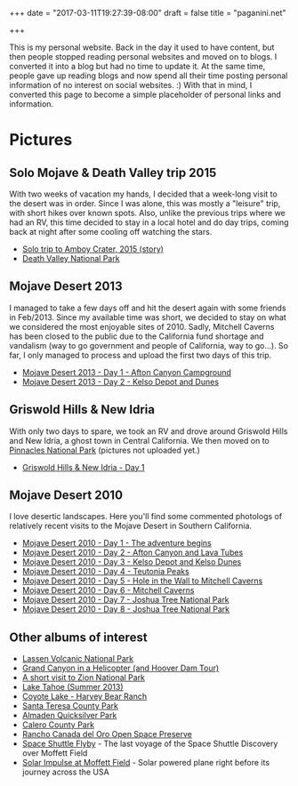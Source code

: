 +++
date = "2017-03-11T19:27:39-08:00"
draft = false
title = "paganini.net"

+++

This is my personal website. Back in the day it used to have content, but then people stopped
reading personal websites and moved on to blogs. I converted it into a blog but had no time to
update it. At the same time, people gave up reading blogs and now spend all their time
posting personal information of no interest on social websites. :) With that in mind, I converted
this page to become a simple placeholder of personal links and information.

# Pictures

## Solo Mojave & Death Valley trip 2015

With two weeks of vacation my hands, I decided that a week-long visit to the
desert was in order.  Since I was alone, this was mostly a "leisure" trip, with
short hikes over known spots.  Also, unlike the previous trips where we
had an RV, this time decided to stay in a local hotel and do day trips, coming
back at night after some cooling off watching the stars.

  * [Solo trip to Amboy Crater, 2015 (story)](https://goo.gl/photos/nixWyPs6xRLyCfWe8)
  * [Death Valley National Park](https://goo.gl/photos/xxyQynhMkettfAv48)

## Mojave Desert 2013

I managed to take a few days off and hit the desert again with some friends in Feb/2013.
Since my available time was short, we decided to stay on what we considered the most
enjoyable sites of 2010. Sadly, Mitchell Caverns has been closed to the public due to
the California fund shortage and vandalism (way to go government and people of California,
way to go...). So far, I only managed to process and upload the first two days of this trip.

  * [Mojave Desert 2013 - Day 1 - Afton Canyon Campground](https://photos.app.goo.gl/QCztJPz8s5NdGypRA)
  * [Mojave Desert 2013 - Day 2 - Kelso Depot and Dunes](https://goo.gl/photos/eJGwrVMc92KLTUSM8)

## Griswold Hills & New Idria

With only two days to spare, we took an RV and drove around Griswold Hills and New Idria,
a ghost town in Central California. We then moved on to [Pinnacles National Park](http://www.nps.gov/pinn/index.htm) (pictures not uploaded yet.)

  * [Griswold Hills & New Idria - Day 1](https://photos.app.goo.gl/K1K2f87YfKfo4zXQ2)

## Mojave Desert 2010

I love desertic landscapes. Here you'll find some commented photologs of relatively
recent visits to the Mojave Desert in Southern California.

  * [Mojave Desert 2010 - Day 1 - The adventure begins](https://photos.app.goo.gl/UgSZa5sKLiJLX6GD8)
  * [Mojave Desert 2010 - Day 2 - Afton Canyon and Lava Tubes](https://photos.app.goo.gl/mcj3XshpgWiLEL5CA)
  * [Mojave Desert 2010 - Day 3 - Kelso Depot and Kelso Dunes](https://photos.app.goo.gl/E2kmoMdDbz4ECk617)
  * [Mojave Desert 2010 - Day 4 - Teutonia Peaks](https://photos.app.goo.gl/ypUwc5XtCpHcn6c69)
  * [Mojave Desert 2010 - Day 5 - Hole in the Wall to Mitchell Caverns](https://photos.app.goo.gl/bdUsndydf7cH7b3YA)
  * [Mojave Desert 2010 - Day 6 - Mitchell Caverns](https://photos.app.goo.gl/KqeZMnL9kBfV346A6)
  * [Mojave Desert 2010 - Day 7 - Joshua Tree National Park](https://photos.app.goo.gl/ZNgEgrL36iz7qQnh8)
  * [Mojave Desert 2010 - Day 8 - Joshua Tree National Park](https://photos.app.goo.gl/mAdf2KnASY69jM466)

## Other albums of interest

  * [Lassen Volcanic National Park](https://goo.gl/photos/pDAcBe3DA3maSoWe9)
  * [Grand Canyon in a Helicopter (and Hoover Dam Tour)](https://photos.app.goo.gl/d9YraZu6sLCWmyd86)
  * [A short visit to Zion National Park](https://photos.app.goo.gl/hmijCmv2dWijVnak9)
  * [Lake Tahoe (Summer 2013)](https://photos.app.goo.gl/vFwKgNTuwkj7xKt76)
  * [Coyote Lake - Harvey Bear Ranch](https://goo.gl/photos/nVUazQP9ZU1Kcik96)
  * [Santa Teresa County Park](https://photos.app.goo.gl/tVU7AdtVeqPOCakO2)
  * [Almaden Quicksilver Park](https://goo.gl/photos/9q1QBD6oe5E4Nrnc8)
  * [Calero County Park](https://photos.app.goo.gl/46Zk22LAedfTeyA2A)
  * [Rancho Canada del Oro Open Space Preserve](https://photos.app.goo.gl/Hz8HbAvScc6cnjSR7)
  * [Space Shuttle Flyby](https://photos.app.goo.gl/zgSpWgLRQN3zDyZX7) - The last voyage of the Space Shuttle Discovery over Moffett Field
  * [Solar Impulse at Moffett Field](https://photos.app.goo.gl/U4JjJAtkhAYv2yVA9) - Solar powered plane right before its journey across the USA
